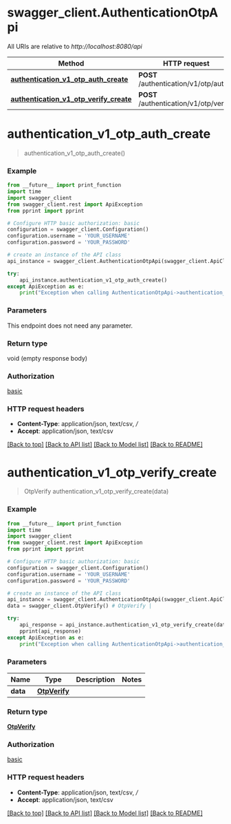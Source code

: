 # swagger_client.AuthenticationOtpApi

All URIs are relative to *http://localhost:8080/api*

Method | HTTP request | Description
------------- | ------------- | -------------
[**authentication_v1_otp_auth_create**](AuthenticationOtpApi.md#authentication_v1_otp_auth_create) | **POST** /authentication/v1/otp/auth/ | 
[**authentication_v1_otp_verify_create**](AuthenticationOtpApi.md#authentication_v1_otp_verify_create) | **POST** /authentication/v1/otp/verify/ | 


# **authentication_v1_otp_auth_create**
> authentication_v1_otp_auth_create()





### Example
```python
from __future__ import print_function
import time
import swagger_client
from swagger_client.rest import ApiException
from pprint import pprint

# Configure HTTP basic authorization: basic
configuration = swagger_client.Configuration()
configuration.username = 'YOUR_USERNAME'
configuration.password = 'YOUR_PASSWORD'

# create an instance of the API class
api_instance = swagger_client.AuthenticationOtpApi(swagger_client.ApiClient(configuration))

try:
    api_instance.authentication_v1_otp_auth_create()
except ApiException as e:
    print("Exception when calling AuthenticationOtpApi->authentication_v1_otp_auth_create: %s\n" % e)
```

### Parameters
This endpoint does not need any parameter.

### Return type

void (empty response body)

### Authorization

[basic](../README.md#basic)

### HTTP request headers

 - **Content-Type**: application/json, text/csv, */*
 - **Accept**: application/json, text/csv

[[Back to top]](#) [[Back to API list]](../README.md#documentation-for-api-endpoints) [[Back to Model list]](../README.md#documentation-for-models) [[Back to README]](../README.md)

# **authentication_v1_otp_verify_create**
> OtpVerify authentication_v1_otp_verify_create(data)





### Example
```python
from __future__ import print_function
import time
import swagger_client
from swagger_client.rest import ApiException
from pprint import pprint

# Configure HTTP basic authorization: basic
configuration = swagger_client.Configuration()
configuration.username = 'YOUR_USERNAME'
configuration.password = 'YOUR_PASSWORD'

# create an instance of the API class
api_instance = swagger_client.AuthenticationOtpApi(swagger_client.ApiClient(configuration))
data = swagger_client.OtpVerify() # OtpVerify | 

try:
    api_response = api_instance.authentication_v1_otp_verify_create(data)
    pprint(api_response)
except ApiException as e:
    print("Exception when calling AuthenticationOtpApi->authentication_v1_otp_verify_create: %s\n" % e)
```

### Parameters

Name | Type | Description  | Notes
------------- | ------------- | ------------- | -------------
 **data** | [**OtpVerify**](OtpVerify.md)|  | 

### Return type

[**OtpVerify**](OtpVerify.md)

### Authorization

[basic](../README.md#basic)

### HTTP request headers

 - **Content-Type**: application/json, text/csv, */*
 - **Accept**: application/json, text/csv

[[Back to top]](#) [[Back to API list]](../README.md#documentation-for-api-endpoints) [[Back to Model list]](../README.md#documentation-for-models) [[Back to README]](../README.md)

